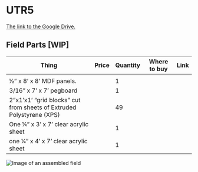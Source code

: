 # UTR5

[The link to the Google Drive.](https://drive.google.com/drive/folders/0B3CkMkwtokGCRW9SM05Hc056OWc)

## Field Parts [WIP]

[comment]: <> (Visit http://www.tablesgenerator.com/markdown_tables# to easily generate tables like the one below)
[comment]: <> (Be sure to copy the table data and "File" -> "Paste table data")

| Thing                                                                | Price | Quantity | Where to buy | Link |
|----------------------------------------------------------------------|-------|----------|--------------|------|
|                                                                      |       |          |              |      |
| 1⁄2” x 8’ x 8’ MDF panels.                                           |       | 1        |              |      |
| 3/16” x 7’ x 7’ pegboard                                             |       | 1        |              |      |
| 2”x1’x1’ “grid blocks” cut from sheets of Extruded Polystyrene (XPS) |       | 49       |              |      |
| One 1⁄4” x 3’ x 7’ clear acrylic sheet                               |       | 1        |              |      |
| one 1⁄4” x 4’ x 7’ clear acrylic sheet                               |       | 1        |              |      |

![Image of an assembled field](http://imgur.com/a/lrKux.jpg)

